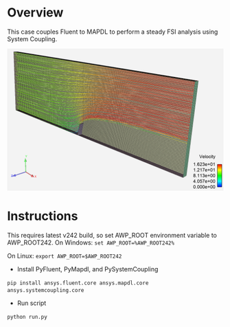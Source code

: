 # Overview

This case couples Fluent to MAPDL to perform
a steady FSI analysis using System Coupling.

![Setup](bending_plate.png)

# Instructions

This requires latest v242 build, so set AWP_ROOT environment variable 
to AWP_ROOT242. On Windows:
`set AWP_ROOT=%AWP_ROOT242%`

On Linux:
`export AWP_ROOT=$AWP_ROOT242`

- Install PyFluent, PyMapdl, and PySystemCoupling

`pip install ansys.fluent.core ansys.mapdl.core ansys.systemcoupling.core`

- Run script

`python run.py`
